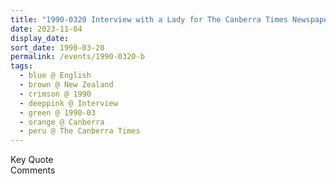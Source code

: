 ```yaml
---
title: "1990-0320 Interview with a Lady for The Canberra Times Newspaper, House, Canberra, Australia"
date: 2023-11-04
display_date: 
sort_date: 1990-03-20
permalink: /events/1990-0320-b
tags:
  - blue @ English
  - brown @ New Zealand
  - crimson @ 1990
  - deeppink @ Interview
  - green @ 1990-03
  - orange @ Canberra
  - peru @ The Canberra Times
---
```


<wave-list>
  <list-title color="green" width="75">Key Quote</list-title>
  <list-item color="BlanchedAlmond"  width="200"></list-item>
  <list-item color="Lavender"></list-item>
  <list-item color="BlanchedAlmond"></list-item>
</wave-list>

<br>

<wave-list>
  <list-title color="green" width="75">Comments</list-title>
  <list-item color="BlanchedAlmond"  width="200"></list-item>
  <list-item color="Lavender"></list-item>
  <list-item color="BlanchedAlmond"></list-item>
</wave-list>